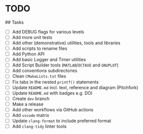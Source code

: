 # TODO

## Tasks
- [ ] Add DEBUG flags for various levels
- [ ] Add more unit tests
- [ ] Add other (demonstrative) utilities, tools and libraries
- [ ] Add scripts to rename files
- [ ] Add Python API
- [ ] Add basic Logger and Timer utilities
- [ ] Add Script Builder tools (`MATLAB`/`OCTAVE` and `GNUPLOT`)
- [ ] Add conventions subdirectories
- [ ] Clean `CMakeLists.txt` files
- [ ] Fix tabs in the nested `printf()` statements
- [ ] Update `README.md` incl. text, reference and diagram (Pitchfork)
- [ ] Update `README.md` with badges e.g. DOI
- [ ] Create `dev` branch
- [ ] Make a release
- [ ] Add other workflows via GitHub actions
- [ ] Add `vscode` matrix
- [ ] Update `clang-format` to include preferred format
- [ ] Add `clang-tidy` linter tools